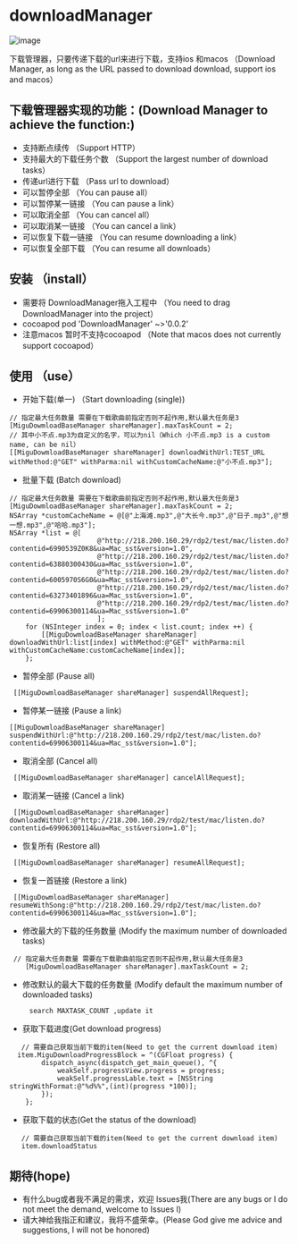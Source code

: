 # downloadManager
![image](https://github.com/liudiange/downloadManager/blob/master/Simulator%20Screen%20Shot%20-%20iPhone%206s%20-%202017-12-01%20at%2010.03.44.png)

下载管理器，只要传递下载的url来进行下载，支持ios 和macos      （Download Manager, as long as the URL passed to download download, support ios and macos）
 
## 下载管理器实现的功能：(Download Manager to achieve the function:)
- 支持断点续传  （Support HTTP）
- 支持最大的下载任务个数 （Support the largest number of download tasks）
- 传递url进行下载  （Pass url to download）
- 可以暂停全部  （You can pause all）
- 可以暂停某一链接  （You can pause a link）
- 可以取消全部  （You can cancel all）
- 可以取消某一链接 （You can cancel a link）
- 可以恢复下载一链接 （You can resume downloading a link）
- 可以恢复全部下载 （You can resume all downloads）

## 安装 （install）
- 需要将 DownloadManager拖入工程中  （You need to drag DownloadManager into the project）
- cocoapod pod 'DownloadManager' ~>'0.0.2'
- 注意macos 暂时不支持cocoapod  （Note that macos does not currently support cocoapod）
## 使用 （use）
- 开始下载(单一) （Start downloading (single))
````objc
// 指定最大任务数量 需要在下载歌曲前指定否则不起作用,默认最大任务是3
[MiguDowmloadBaseManager shareManager].maxTaskCount = 2;
// 其中小不点.mp3为自定义的名字，可以为nil（Which 小不点.mp3 is a custom name, can be nil）
[[MiguDowmloadBaseManager shareManager] downloadWithUrl:TEST_URL withMethod:@"GET" withParma:nil withCustomCacheName:@"小不点.mp3"];

````
- 批量下载 (Batch download)
````objc
// 指定最大任务数量 需要在下载歌曲前指定否则不起作用,默认最大任务是3
[MiguDowmloadBaseManager shareManager].maxTaskCount = 2;
NSArray *customCacheName = @[@"上海滩.mp3",@"大长今.mp3",@"日子.mp3",@"想一想.mp3",@"哈哈.mp3"];
NSArray *list = @[
                      @"http://218.200.160.29/rdp2/test/mac/listen.do?contentid=6990539Z0K8&ua=Mac_sst&version=1.0",
                      @"http://218.200.160.29/rdp2/test/mac/listen.do?contentid=63880300430&ua=Mac_sst&version=1.0",
                      @"http://218.200.160.29/rdp2/test/mac/listen.do?contentid=6005970S6G0&ua=Mac_sst&version=1.0",
                      @"http://218.200.160.29/rdp2/test/mac/listen.do?contentid=63273401896&ua=Mac_sst&version=1.0",
                      @"http://218.200.160.29/rdp2/test/mac/listen.do?contentid=69906300114&ua=Mac_sst&version=1.0"
                      ];
    for (NSInteger index = 0; index < list.count; index ++) {
        [[MiguDowmloadBaseManager shareManager] downloadWithUrl:list[index] withMethod:@"GET" withParma:nil withCustomCacheName:customCacheName[index]];
    };
````
- 暂停全部 (Pause all)
````objc
 [[MiguDowmloadBaseManager shareManager] suspendAllRequest];
````
- 暂停某一链接 (Pause a link)
````objc
[[MiguDowmloadBaseManager shareManager] suspendWithUrl:@"http://218.200.160.29/rdp2/test/mac/listen.do?contentid=69906300114&ua=Mac_sst&version=1.0"];
````
- 取消全部 (Cancel all)
````objc
 [[MiguDowmloadBaseManager shareManager] cancelAllRequest];
````
- 取消某一链接 (Cancel a link)
````objc
 [[MiguDowmloadBaseManager shareManager] downloadWithUrl:@"http://218.200.160.29/rdp2/test/mac/listen.do?contentid=69906300114&ua=Mac_sst&version=1.0"];
````
- 恢复所有 (Restore all)
````objc
 [[MiguDowmloadBaseManager shareManager] resumeAllRequest];
````
- 恢复一首链接 (Restore a link)
````objc
 [[MiguDowmloadBaseManager shareManager] resumeWithSong:@"http://218.200.160.29/rdp2/test/mac/listen.do?contentid=69906300114&ua=Mac_sst&version=1.0"];
```` 
- 修改最大的下载的任务数量 (Modify the maximum number of downloaded tasks)
````objc
 // 指定最大任务数量 需要在下载歌曲前指定否则不起作用,默认最大任务是3
    [MiguDowmloadBaseManager shareManager].maxTaskCount = 2;
````
- 修改默认的最大下载的任务数量 (Modify default the maximum number of downloaded tasks)
````objc
     search MAXTASK_COUNT ,update it
````
- 获取下载进度(Get download progress)
````objc
   // 需要自己获取当前下载的item(Need to get the current download item)
  item.MiguDownloadProgressBlock = ^(CGFloat progress) {
        dispatch_async(dispatch_get_main_queue(), ^{
            weakSelf.progressView.progress = progress;
            weakSelf.progressLable.text = [NSString stringWithFormat:@"%d%%",(int)(progress *100)];
        });
    };
````
- 获取下载的状态(Get the status of the download)
````objc
   // 需要自己获取当前下载的item(Need to get the current download item)
   item.downloadStatus
````


## 期待(hope)
- 有什么bug或者我不满足的需求，欢迎 Issues我(There are any bugs or I do not meet the demand, welcome to Issues I)
- 请大神给我指正和建议，我将不盛荣幸。(Please God give me advice and suggestions, I will not be honored)

 






